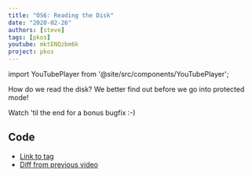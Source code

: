 ```yaml
---
title: "OS6: Reading the Disk"
date: "2020-02-26"
authors: [steve]
tags: [pkos]
youtube: mktENQzbm6k
project: pkos
---
```


import YouTubePlayer from '@site/src/components/YouTubePlayer';

<YouTubePlayer youtubeLink={frontmatter.youtube} />

How do we read the disk? We better find out before we go into protected mode!

Watch 'til the end for a bonus bugfix :-)

<!--truncate-->

## Code

- [Link to tag](https://github.com/pagekeysolutions/pkos/releases/tag/vid%2Fos006)
- [Diff from previous video](https://github.com/pagekeysolutions/pkos/compare/vid/os005..vid/os006)
